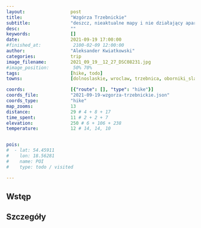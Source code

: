 ```yaml
---
layout:                 post
title:                  "Wzgórza Trzebnickie"
subtitle:               "deszcz, nieaktualne mapy i nie działający aparat"
desc:                   ""
keywords:               []
date:                   2021-09-19 17:00:00
#finished_at:            2100-02-09 12:00:00
author:                 "Aleksander Kwiatkowski"
categories:             trip
image_filename:         2021_09_19__12_27_DSC08231.jpg
#image_position:         50% 70%
tags:                   [hike, todo]
towns:                  [dolnoslaskie, wroclaw, trzebnica, oborniki_slaskie,]

coords:                 [{"route": [], "type": "hike"}]
coords_file:            "2021-09-19-wzgorza-trzebnickie.json"
coords_type:            "hike"
map_zooms:              13
distance:               29 # 4 + 8 + 17
time_spent:             11 # 2 + 2 + 7
elevation:              250 # 6 + 106 + 238
temperature:            12 # 14, 14, 10


pois:
#  - lat: 54.45911
#    lon: 18.56281
#    name: POI
#    type: todo / visited

---
```



## Wstęp

## Szczegóły
